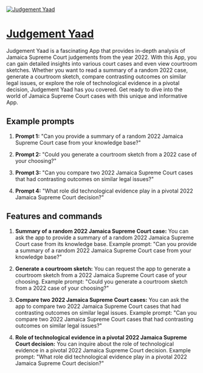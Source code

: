 [![Judgement Yaad](https://files.oaiusercontent.com/file-MlPHvAVFGbdXPkVyG6ALDwCs?se=2123-10-17T23%3A10%3A52Z&sp=r&sv=2021-08-06&sr=b&rscc=max-age%3D31536000%2C%20immutable&rscd=attachment%3B%20filename%3Da6a4a444-38f5-4858-9249-802df27e27ac.png&sig=F/VwVPGql3nQOK1Mnd2SjFDBSy9TLVpiZFejLl8yiTc%3D)](https://chat.openai.com/g/g-nUBDkAWH3-judgement-yaad)

# [Judgement Yaad](https://chat.openai.com/g/g-nUBDkAWH3-judgement-yaad)

Judgement Yaad is a fascinating App that provides in-depth analysis of Jamaica Supreme Court judgements from the year 2022. With this App, you can gain detailed insights into various court cases and even view courtroom sketches. Whether you want to read a summary of a random 2022 case, generate a courtroom sketch, compare contrasting outcomes on similar legal issues, or explore the role of technological evidence in a pivotal decision, Judgement Yaad has you covered. Get ready to dive into the world of Jamaica Supreme Court cases with this unique and informative App.

## Example prompts

1. **Prompt 1:** "Can you provide a summary of a random 2022 Jamaica Supreme Court case from your knowledge base?"

2. **Prompt 2:** "Could you generate a courtroom sketch from a 2022 case of your choosing?"

3. **Prompt 3:** "Can you compare two 2022 Jamaica Supreme Court cases that had contrasting outcomes on similar legal issues?"

4. **Prompt 4:** "What role did technological evidence play in a pivotal 2022 Jamaica Supreme Court decision?"

## Features and commands

1. **Summary of a random 2022 Jamaica Supreme Court case:** You can ask the app to provide a summary of a random 2022 Jamaica Supreme Court case from its knowledge base. Example prompt: "Can you provide a summary of a random 2022 Jamaica Supreme Court case from your knowledge base?"

2. **Generate a courtroom sketch:** You can request the app to generate a courtroom sketch from a 2022 Jamaica Supreme Court case of your choosing. Example prompt: "Could you generate a courtroom sketch from a 2022 case of your choosing?"

3. **Compare two 2022 Jamaica Supreme Court cases:** You can ask the app to compare two 2022 Jamaica Supreme Court cases that had contrasting outcomes on similar legal issues. Example prompt: "Can you compare two 2022 Jamaica Supreme Court cases that had contrasting outcomes on similar legal issues?"

4. **Role of technological evidence in a pivotal 2022 Jamaica Supreme Court decision:** You can inquire about the role of technological evidence in a pivotal 2022 Jamaica Supreme Court decision. Example prompt: "What role did technological evidence play in a pivotal 2022 Jamaica Supreme Court decision?"